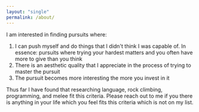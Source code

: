 ```yaml
---
layout: "single"
permalink: /about/
---
```


I am interested in finding pursuits where:
1. I can push myself and do things that I didn't think I was capable of. In essence: pursuits where trying your hardest matters and you often have more to give than you think
2. There is an aesthetic quality that I appreciate in the process of trying to master the pursuit
3. The pursuit becomes more interesting the more you invest in it

Thus far I have found that researching language, rock climbing, programming, and melee fit this criteria. Please reach out to me if you there is anything in your life which you feel fits this criteria which is not on my list. 